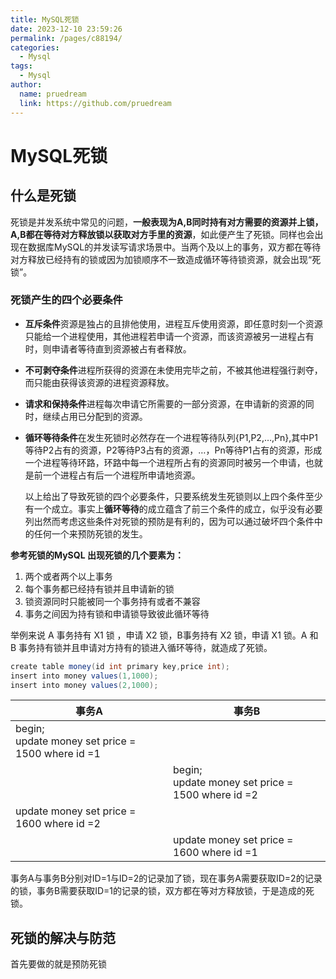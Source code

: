 ```yaml
---
title: MySQL死锁
date: 2023-12-10 23:59:26
permalink: /pages/c88194/
categories:
  - Mysql
tags:
  - Mysql
author: 
  name: pruedream
  link: https://github.com/pruedream
---
```


# MySQL死锁

## 什么是死锁

死锁是并发系统中常见的问题，**一般表现为A,B同时持有对方需要的资源并上锁，A,B都在等待对方释放锁以获取对方手里的资源**，如此便产生了死锁。同样也会出现在数据库MySQL的并发读写请求场景中。当两个及以上的事务，双方都在等待对方释放已经持有的锁或因为加锁顺序不一致造成循环等待锁资源，就会出现“死锁”。

### 死锁产生的四个必要条件

- **互斥条件**资源是独占的且排他使用，进程互斥使用资源，即任意时刻一个资源只能给一个进程使用，其他进程若申请一个资源，而该资源被另一进程占有时，则申请者等待直到资源被占有者释放。

- **不可剥夺条件**进程所获得的资源在未使用完毕之前，不被其他进程强行剥夺，而只能由获得该资源的进程资源释放。

- **请求和保持条件**进程每次申请它所需要的一部分资源，在申请新的资源的同时，继续占用已分配到的资源。

- **循环等待条件**在发生死锁时必然存在一个进程等待队列{P1,P2,…,Pn},其中P1等待P2占有的资源，P2等待P3占有的资源，…，Pn等待P1占有的资源，形成一个进程等待环路，环路中每一个进程所占有的资源同时被另一个申请，也就是前一个进程占有后一个进程所申请地资源。

  

  以上给出了导致死锁的四个必要条件，只要系统发生死锁则以上四个条件至少有一个成立。事实上**循环等待**的成立蕴含了前三个条件的成立，似乎没有必要列出然而考虑这些条件对死锁的预防是有利的，因为可以通过破坏四个条件中的任何一个来预防死锁的发生。

 **参考死锁的MySQL 出现死锁的几个要素为：**

1. 两个或者两个以上事务
2. 每个事务都已经持有锁并且申请新的锁
3. 锁资源同时只能被同一个事务持有或者不兼容
4. 事务之间因为持有锁和申请锁导致彼此循环等待



举例来说 A 事务持有 X1 锁 ，申请 X2 锁，B事务持有 X2 锁，申请 X1 锁。A 和 B 事务持有锁并且申请对方持有的锁进入循环等待，就造成了死锁。



~~~ java
create table money(id int primary key,price int);
insert into money values(1,1000);
insert into money values(2,1000);
~~~

| 事务A                                                 | 事务B                                                 |
| ----------------------------------------------------- | ----------------------------------------------------- |
| begin;<br />update money set price = 1500 where id =1 |                                                       |
|                                                       | begin;<br />update money set price = 1500 where id =2 |
| update money set price = 1600 where id =2             |                                                       |
|                                                       | update money set price = 1600 where id =1             |

事务A与事务B分别对ID=1与ID=2的记录加了锁，现在事务A需要获取ID=2的记录的锁，事务B需要获取ID=1的记录的锁，双方都在等对方释放锁，于是造成的死锁。

## 死锁的解决与防范

首先要做的就是预防死锁